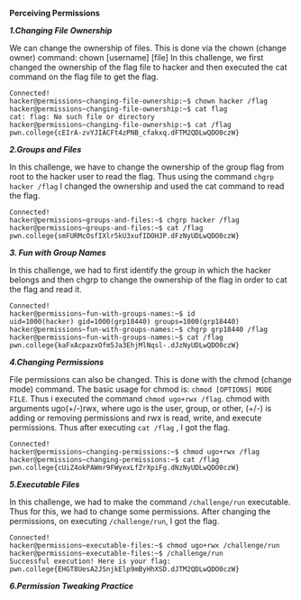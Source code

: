 **Perceiving Permissions**

***1.Changing File Ownership***

We can change the ownership of files. This is done via the chown (change owner) command: chown [username] [file] 
In this challenge, we first changed the ownership of the flag file to hacker and then executed the cat command on the flag file to get the flag. 

```
Connected!
hacker@permissions~changing-file-ownership:~$ chown hacker /flag
hacker@permissions~changing-file-ownership:~$ cat flag
cat: flag: No such file or directory
hacker@permissions~changing-file-ownership:~$ cat /flag
pwn.college{cEIrA-zvYJIACFt4zPNB_cfakxq.dFTM2QDLwQDO0czW}
```

***2.Groups and Files***

In this challenge, we have to change the ownership of the group flag from root to the hacker user to read the flag. Thus using the command ```chgrp hacker /flag``` I changed the ownership and used the cat command to read the flag.

```
Connected!
hacker@permissions~groups-and-files:~$ chgrp hacker /flag
hacker@permissions~groups-and-files:~$ cat /flag
pwn.college{smFURMcOsfIXlr5kU3xufIDOHJP.dFzNyUDLwQDO0czW}
```

***3. Fun with Group Names***

In this challenge, we had to first identify the group in which the hacker belongs and then chgrp to change the ownership of the flag in order to cat the flag and read it.  

```
Connected!
hacker@permissions~fun-with-groups-names:~$ id
uid=1000(hacker) gid=1000(grp18440) groups=1000(grp18440)
hacker@permissions~fun-with-groups-names:~$ chgrp grp18440 /flag
hacker@permissions~fun-with-groups-names:~$ cat /flag
pwn.college{kaFxAcpazxOfm5Ja3EhjMlNqsl-.dJzNyUDLwQDO0czW}
```

***4.Changing Permissions***

File permissions can also be changed. This is done with the chmod (change mode) command. The basic usage for chmod is: ```chmod [OPTIONS] MODE FILE```. Thus i executed the command ```chmod ugo+rwx /flag```. chmod with arguments ugo(+/-)rwx, where ugo is the user, group, or other, (+/-) is adding or removing permissions and rwx is read, write, and execute permissions. Thus after executing ```cat /flag``` , I got the flag.

```
Connected!
hacker@permissions~changing-permissions:~$ chmod ugo+rwx /flag
hacker@permissions~changing-permissions:~$ cat /flag
pwn.college{cUiZ4okPAWmr9FWyexLfZrXpiFg.dNzNyUDLwQDO0czW}
```

***5.Executable Files***

In this challenge, we had to make the command ```/challenge/run``` executable. Thus for this, we had to change some permissions. After changing the permissions, on executing ```/challenge/run```, I got the flag.

```
Connected!
hacker@permissions~executable-files:~$ chmod ugo+rwx /challenge/run
hacker@permissions~executable-files:~$ /challenge/run
Successful execution! Here is your flag:
pwn.college{EHGT8UesA2JSnjkElp9mByHhXSD.dJTM2QDLwQDO0czW}
```

***6.Permission Tweaking Practice***

```


